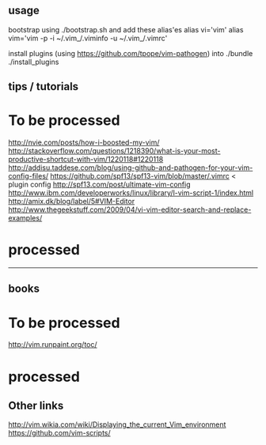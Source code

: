 ## usage

bootstrap using 
    ./bootstrap.sh <prefix>
and add these alias'es
    alias vi='vim'
    alias vim='vim -p -i ~/.vim_<prefix>/.viminfo -u ~/.vim_<prefix>/.vimrc'

install plugins (using https://github.com/tpope/vim-pathogen) into ./bundle
    ./install_plugins


## tips / tutorials


# To be processed
http://nvie.com/posts/how-i-boosted-my-vim/
http://stackoverflow.com/questions/1218390/what-is-your-most-productive-shortcut-with-vim/1220118#1220118
http://addisu.taddese.com/blog/using-github-and-pathogen-for-your-vim-config-files/
https://github.com/spf13/spf13-vim/blob/master/.vimrc < plugin config
http://spf13.com/post/ultimate-vim-config
http://www.ibm.com/developerworks/linux/library/l-vim-script-1/index.html
http://amix.dk/blog/label/5#VIM-Editor
http://www.thegeekstuff.com/2009/04/vi-vim-editor-search-and-replace-examples/

# processed

--------------------------------------------------------------

## books

# To be processed
http://vim.runpaint.org/toc/

# processed

## Other links
http://vim.wikia.com/wiki/Displaying_the_current_Vim_environment
https://github.com/vim-scripts/

